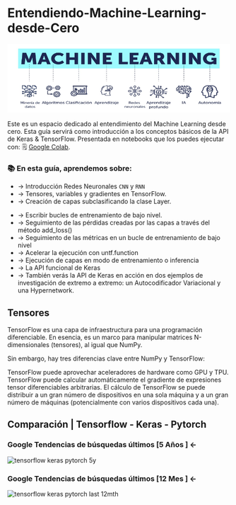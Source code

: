

# Entendiendo-Machine-Learning-desde-Cero


![Banner](/assets/MLDiagram.png)

Este es un espacio dedicado al entendimiento del Machine Learning desde cero.  Esta guía servirá como introducción a los conceptos básicos de la API de Keras & TensorFlow.  Presentada en notebooks que los puedes ejecutar con: 🗒 [Google Colab](https://colab.sandbox.google.com/).

### 📚 En esta guía, aprendemos sobre:

* -> Introducción Redes Neuronales `CNN` y `RNN`
* -> Tensores, variables y gradientes en TensorFlow.
* -> Creación de capas subclasificando la clase Layer.
- -> Escribir bucles de entrenamiento de bajo nivel.
- -> Seguimiento de las pérdidas creadas por las capas a través del método add_loss()
- -> Seguimiento de las métricas en un bucle de entrenamiento de bajo nivel
- -> Acelerar la ejecución con untf.function
- -> Ejecución de capas en modo de entrenamiento o inferencia
- -> La API funcional de Keras
- -> También verás la API de Keras en acción en dos ejemplos de investigación de extremo a extremo: un Autocodificador Variacional y una Hypernetwork.


## Tensores
TensorFlow es una capa de infraestructura para una programación diferenciable. En esencia, es un marco para manipular matrices N-dimensionales (tensores), al igual que NumPy.

Sin embargo, hay tres diferencias clave entre NumPy y TensorFlow:

TensorFlow puede aprovechar aceleradores de hardware como GPU y TPU.
TensorFlow puede calcular automáticamente el gradiente de expresiones tensor diferenciables arbitrarias.
El cálculo de TensorFlow se puede distribuir a un gran número de dispositivos en una sola máquina y a un gran número de máquinas (potencialmente con varios dispositivos cada una).

## Comparación | Tensorflow - Keras - Pytorch

### Google Tendencias de búsquedas últimos [5 Años ] ←
![tensorflow keras pytorch 5y](https://user-images.githubusercontent.com/5433084/183048006-fa6fbf61-c336-4d77-a701-38ffbd304c60.gif)

### Google Tendencias de búsquedas últimos [12 Mes ] ←
![tensorflow keras pytorch last 12mth](https://user-images.githubusercontent.com/5433084/183051933-10c1f518-34cd-4f18-9eb8-dab2718ad871.gif)

